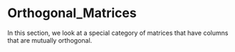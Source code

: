 Orthogonal_Matrices
=======================

In this section, we look at a special category of matrices that have columns that are mutually orthogonal.






